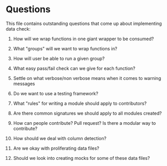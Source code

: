 # Questions

This file contains outstanding questions that come up about implementing data check:

1. How will we wrap functions in one giant wrapper to be consumed?

2. What "groups" will we want to wrap functions in?

3. How will user be able to run a given group?

4. What easy pass/fail check can we give for each function?

5. Settle on what verbose/non verbose means when it comes to warning messages

6. Do we want to use a testing framework?

7. What "rules" for writing a module should apply to contributors?

8. Are there common signatures we should apply to all modules created?

9. How can people contribute? Pull request? Is there a modular way to contribute?

10. How should we deal with column detection?

11. Are we okay with proliferating data files?

12. Should we look into creating mocks for some of these data files?
